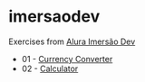 # imersaodev

Exercises from [Alura Imersão Dev](https://imersao.dev/)

- 01 - [Currency Converter](https://rafafarah.github.io/imersaodev/ex-01-currency-converter/)
- 02 - [Calculator](https://rafafarah.github.io/imersaodev/ex-02-calculator/)
